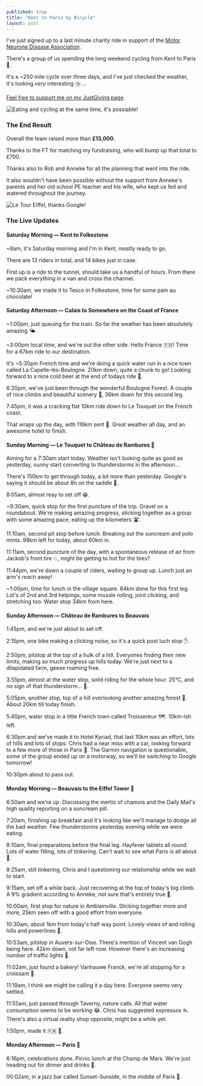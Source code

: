 ```yaml
---
published: true
title: "Kent to Paris by Bicycle"
layout: post
---
```

I've just signed up to a last minute charity ride in support of the [Motor Neurone Disease Association](https://www.mndassociation.org).

There's a group of us spending the long weekend cycling from Kent to Paris 🥐.

It's a ~250 mile cycle over three days, and I've just checked the weather, it's looking _very_ interesting ⛈️ ...

[Feel free to support me on my JustGiving page](https://www.justgiving.com/fundraising/samuel-parkinson-paris-cycle).

![Eating and cycling at the same time, it's possiable!](https://www.ft.com/__origami/service/image/v2/images/raw/https%3A%2F%2Fmedia.giphy.com%2Fmedia%2FOZvMMeKdYmPpS%2Fgiphy.gif?source=uncomplicated.systems)

### The End Result

Overall the team raised more than **£13,000**.

Thanks to the FT for matching my fundraising, who will bump up that total to £700.

Thanks also to Rob and Anneke for all the planning that went into the ride.

It also wouldn't have been possible without the support from Anneke's parents and her old school PE teacher and his wife, who kept us fed and watered throughout the journey.

![Le Tour Eiffel, thanks Google!](https://www.ft.com/__origami/service/image/v2/images/raw/https%3A%2F%2Fuser-images.githubusercontent.com%2F51677%2F40734364-1e873dd0-6430-11e8-908d-99d2da83f2f7.jpg?source=uncomplicated.systems&width=1024)

### The Live Updates

#### Saturday Morning — Kent to Folkestone

~8am, it's Saturday morning and I'm in Kent, mostly ready to go.

There are 13 riders in total, and 14 bikes just in case.

First up is a ride to the tunnel, should take us a handful of hours. From there we pack everything in a van and cross the channel.

~10:30am, we made it to Tesco in Folkestone, time for some pain au chocolate!

#### Saturday Afternoon — Calais to Somewhere on the Coast of France

~1:00pm, just queuing for the train. So far the weather has been absolutely amazing 🌤️.

~3:00pm local time, and we're out the other side. Hello France 🇫🇷! Time for a 67km ride to our destination.

It's ~5:30pm French time and we're doing a quick water run in a nice town called La Capelle-lès-Boulogne. 20km down, quite a chunk to go! Looking forward to a nice cold beer at the end of todays ride 🍺.

6:20pm, we've just been through the wonderful Boulogne Forest. A couple of nice climbs and beautiful scenery 🌲, 36km down for this second leg. 

7:45pm, it was a cracking flat 10km ride down to Le Touquet on the French coast.

That wraps up the day, with 116km sent 🚴. Great weather all day, and an awesome hotel to finish.

#### Sunday Morning — Le Touquet to Château de Rambures 🏰

Aiming for a 7:30am start today. Weather isn't looking quite as good as yesterday, sunny start converting to thunderstorms in the afternoon...

There's 150km to get through today, a bit more than yesterday. Google's saying it should be about 8h on the saddle 🤣.

8:05am, almost reay to set off 😁.

~9:30am, quick stop for the first puncture of the trip. Gravel on a roundabout. We're making amazing progress, sticking together as a group with some amazing pace, eating up the kilometers 🛣️.

11:10am, second pit stop before lunch. Breaking out the suncream and polo mints. 98km left for today, about 60km in.

11:11am, second puncture of the day, with a spontaneous release of air from Jackob's front tire 💥, might be getting to hot for the tires?

11:44pm, we're down a couple of riders, waiting to group up. Lunch just an arm's reach away!

~1:00pm, time for lunch in the village square. 84km done for this first leg. Lot's of 2nd and 3rd helpings, some mussle rolling, joint clicking, and stretching too. Water stop 34km from here.

#### Sunday Afternoon — Château de Rambures to Beauvais


1:45pm, and we're just about to set off.

2:15pm, one bike making a clicking noise, so it's a quick post luch stop ✋.

2:50pm, pitstop at the top of a hulk of a hill. Everyones finding their new limits, making so much progress up hills today. We're just next to a dilapidated farm, geese roaming free.

3:55pm, almost at the water stop, solid riding for the whole hour. 25°C, and no sign of that thunderstorm... 🌄.

5:05pm, another stop, top of a hill overlooking another amazing forest 🌲. About 20km till today finish.

5:40pm, water stop in a little French town called Troissereux 🗺️. 10km-ish left.

6:30pm and we've made it to Hotel Kyriad, that last 10km was an effort, lots of hills and lots of stops. Chris had a near miss with a car, looking forward to a few more of those in Paris 🤣. The Garmin navigation is questionable, some of the group ended up on a motorway, so we'll be switching to Google tomorrow!

10:30pm about to pass out.

#### Monday Morning — Beauvais to the Eiffel Tower 🏁

6:50am and we're up. Discussing the mertis of chamois and the Daily Mail's high quality reporting on a suncream pill.

7:20am, finishing up breakfast and it's looking like we'll manage to dodge all the bad weather. Few thunderstorms yesterday evening while we were eating.

8:10am, final preparations before the final leg. Hayfever tablets all round. Lots of water filling, lots of tinkering. Can't wait to see what Paris is all about 🗼.

8:25am, still tinkering, Chris and I questioning our relationship while we wait to start.

9:15am, set off a while back. Just recovering at the top of today's big climb. A 9% gradient according to Anneke, not sure that's entirely true 😬.

10:00am, first stop for nature in Amblainville. Sticking together more and more, 25km seen off with a good effort from everyone.

10:30am, about 1km from today's half way point. Lovely views of and rolling hills and powerlines 🔌.

10:53am, pitstop in Auvers-sur-Oise. There's mention of Vincent van Gogh being here. 42km down, not far left now. However there's an increasing number of traffic lights 🚦.

11:02am, just found a bakery! Vanhauwe Franck, we're all stopping for a croissant 🥐.

11:19am, I think we might be calling it a day here. Everyone seems very settled.

11:55am, just passed through Taverny, nature calls. All that water consumption seems to be working 😂. Chris has suggested expressos ☕. There's also a virtual reality shop opposite, might be a while yet.

1:50pm, made it 🇫🇷 🏁.

#### Monday Afternoon — Paris 🥐

6:16pm, celebrations done. Picnic lunch at the Champ de Mars. We're just heading out for dinner and drinks 🍻.

00:02am, in a jazz bar called Sunset-Sunside, in the middle of Paris 🤷.
